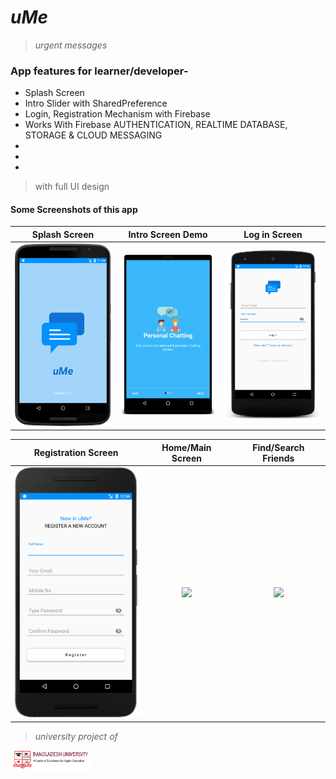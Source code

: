 # *uMe*
> _urgent messages_

### App features for learner/developer-
* Splash Screen
* Intro Slider with SharedPreference
* Login, Registration Mechanism with Firebase
* Works With Firebase AUTHENTICATION, REALTIME DATABASE, STORAGE & CLOUD MESSAGING
*
*
*

>with full UI design


#### Some Screenshots of this app

Splash Screen                         |  Intro Screen Demo                     |Log in Screen
:------------------------------------:|:--------------------------------------:|:------------------------------------: 
<img src="myFiles/01.png" width="200">  |  <img src="myFiles/2.png" width="200">  |<img src="myFiles/3.png" width="200">

Registration Screen                  | Home/Main Screen                     | Find/Search Friends
:-----------------------------------:|:------------------------------------:|:------------------------------------:
<img src="myFiles/4.png" width="200"> | <img src="images/5.png" width="200"> |<img src="myFiles/6.png" width="200"> 








>_university project of_

<img src="myFiles/bu.png" width="130"> 
